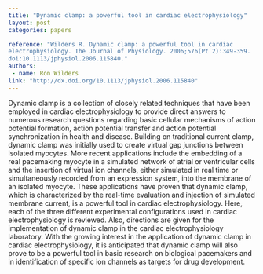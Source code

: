 ```yaml
---
title: "Dynamic clamp: a powerful tool in cardiac electrophysiology"
layout: post
categories: papers

reference: "Wilders R. Dynamic clamp: a powerful tool in cardiac
electrophysiology. The Journal of Physiology. 2006;576(Pt 2):349-359.
doi:10.1113/jphysiol.2006.115840."
authors: 
 - name: Ron Wilders
link: "http://dx.doi.org/10.1113/jphysiol.2006.115840"
---
```


Dynamic clamp is a collection of closely related techniques that have been
employed in cardiac electrophysiology to provide direct answers to numerous
research questions regarding basic cellular mechanisms of action potential
formation, action potential transfer and action potential synchronization in
health and disease. Building on traditional current clamp, dynamic clamp was
initially used to create virtual gap junctions between isolated myocytes. More
recent applications include the embedding of a real pacemaking myocyte in a
simulated network of atrial or ventricular cells and the insertion of virtual
ion channels, either simulated in real time or simultaneously recorded from an
expression system, into the membrane of an isolated myocyte. These applications
have proven that dynamic clamp, which is characterized by the real-time
evaluation and injection of simulated membrane current, is a powerful tool in
cardiac electrophysiology. Here, each of the three different experimental
configurations used in cardiac electrophysiology is reviewed. Also, directions
are given for the implementation of dynamic clamp in the cardiac
electrophysiology laboratory. With the growing interest in the application of
dynamic clamp in cardiac electrophysiology, it is anticipated that dynamic
clamp will also prove to be a powerful tool in basic research on biological
pacemakers and in identification of specific ion channels as targets for drug
development.  
